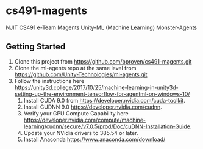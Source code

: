# cs491-magents
NJIT CS491 e-Team Magents
Unity-ML (Machine Learning) Monster-Agents

## Getting Started

1. Clone this project from https://github.com/bproven/cs491-magents.git
2. Clone the ml-agents repo at the same level from https://github.com/Unity-Technologies/ml-agents.git
3. Follow the instructions here https://unity3d.college/2017/10/25/machine-learning-in-unity3d-setting-up-the-environment-tensorflow-for-agentml-on-windows-10/
    1. Install CUDA 9.0 from https://developer.nvidia.com/cuda-toolkit.
    2. Install CUDNN 9.0 https://developer.nvidia.com/cudnn.
    3. Verify your GPU Compute Capability here https://developer.nvidia.com/compute/machine-learning/cudnn/secure/v7.0.5/prod/Doc/cuDNN-Installation-Guide.
    4. Update your NVidia drivers to 385.54 or later.
    5. Install Anaconda https://www.anaconda.com/download/
